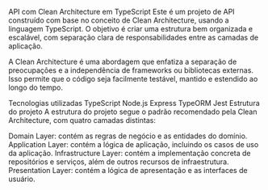 API com Clean Architecture em TypeScript
Este é um projeto de API construído com base no conceito de Clean Architecture, usando a linguagem TypeScript. O objetivo é criar uma estrutura bem organizada e escalável, com separação clara de responsabilidades entre as camadas de aplicação.

A Clean Architecture é uma abordagem que enfatiza a separação de preocupações e a independência de frameworks ou bibliotecas externas. Isso permite que o código seja facilmente testável, mantido e estendido ao longo do tempo.

Tecnologias utilizadas
TypeScript
Node.js
Express
TypeORM
Jest
Estrutura do projeto
A estrutura do projeto segue o padrão recomendado pela Clean Architecture, com quatro camadas distintas:

Domain Layer: contém as regras de negócio e as entidades do domínio.
Application Layer: contém a lógica de aplicação, incluindo os casos de uso da aplicação.
Infrastructure Layer: contém a implementação concreta de repositórios e serviços, além de outros recursos de infraestrutura.
Presentation Layer: contém a lógica de apresentação e as interfaces de usuário.